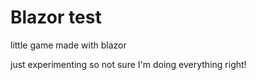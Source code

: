 # Blazor test

little game made with blazor

just experimenting so not sure I'm doing everything right!
